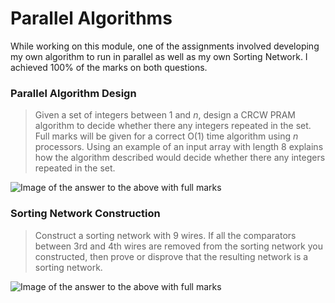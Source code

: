 # Parallel Algorithms

While working on this module, one of the assignments involved developing my own algorithm to run in parallel as well as my own Sorting Network. I achieved 100% of the marks on both questions.

### Parallel Algorithm Design

>Given a set of integers between 1 and *n*, design a CRCW PRAM algorithm to decide whether there any integers repeated in the set. Full marks will be given for a correct O(1) time algorithm using *n* processors. Using an example of an input array with length 8 explains how the algorithm described would decide whether there any integers repeated in the set.

![Image of the answer to the above with full marks](https://github.com/KeithTho/University/assets/102043623/49771d37-169e-4b67-acda-98921b420a31)


### Sorting Network Construction

>Construct a sorting network with 9 wires. If all the comparators between 3rd and 4th wires are removed from the sorting network you constructed, then prove or disprove that the resulting network is a sorting network. 

![Image of the answer to the above with full marks](https://github.com/KeithTho/University/assets/102043623/9375fa9a-8645-4f2e-bd24-64217e7adc59)
